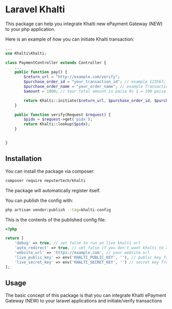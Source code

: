# Laravel Khalti 

This package can help you integrate Khalti new ePayment Gateway (NEW) to your php application.

Here is an example of how you can initiate Khalti transaction:

```php
...
use Khalti\Khalti;

class PaymentController extends Controller {
    ...
    public function pay() {
        $return_url = "http://example.com/verify";
        $purchase_order_id = "your_transaction_id"; // example 123567;
        $purchase_order_name = "your_order_name"; // example Transaction: 1234,
        $amount = 1000; // Your total amount in paisa Rs 1 = 100 paisa

        return Khalti::initiate($return_url, $purchase_order_id, $purchase_order_name,  $amount);
    }

    public function verify(Request $request) {
        $pidx = $request->get('pidx');
        return Khalti::lookup($pidx);
    }


}
```

## Installation

You can install the package via composer:

```bash
composer require neputertech/khalti
```

The package will automatically register itself.

You can publish the config with:

```bash
php artisan vendor:publish --tag=khalti-config
```


This is the contents of the published config file:
```php
<?php

return [
    'debug' => true, // set false to run on live khalti url
    'auto_redirect' => true, // set false if you don't want khalti to auto redirect
    'website_url' => 'https://example.com', // your website url
    'live_public_key' => env('KHALTI_PUBLIC_KEY', ''), // public key from khalti
    'live_secret_key' => env('KHALTI_SECRET_KEY', '') // secret key from khalti
];
```



## Usage

The basic concept of this package is that you can integrate Khalti ePayment Gateway (NEW) to your laravel applications and initiate/verify transactions 